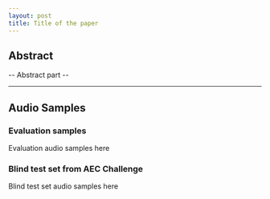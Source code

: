 ```yaml
---
layout: post
title: Title of the paper
---
```


## Abstract

-- Abstract part --

-----

## Audio Samples

### Evaluation samples
Evaluation audio samples here

### Blind test set from AEC Challenge
Blind test set audio samples here

